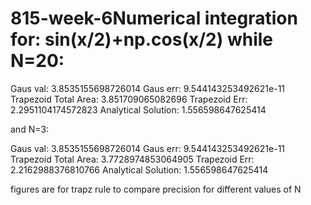 # 815-week-6Numerical integration for: sin(x/2)+np.cos(x/2) while N=20:
Gaus val: 3.8535155698726014
Gaus err: 9.544143253492621e-11
Trapezoid Total Area: 3.851709065082696
Trapezoid Err: 2.2951104174572823
Analytical Solution: 1.556598647625414

and N=3:

Gaus val: 3.8535155698726014
Gaus err: 9.544143253492621e-11
Trapezoid Total Area: 3.7728974853064905
Trapezoid Err: 2.2162988376810766
Analytical Solution: 1.556598647625414

figures are for trapz rule to compare precision for different values of N
